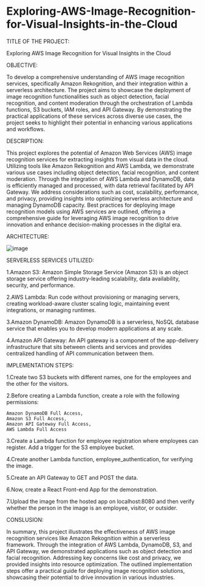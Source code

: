# Exploring-AWS-Image-Recognition-for-Visual-Insights-in-the-Cloud
TITLE OF THE PROJECT:

Exploring AWS Image Recognition for Visual Insights in the Cloud

OBJECTIVE:

To develop a comprehensive understanding of AWS image recognition services, specifically Amazon Rekognition, and their integration within a serverless architecture. The project aims to showcase the deployment of image recognition functionalities such as object detection, facial recognition, and content moderation through the orchestration of Lambda functions, S3 buckets, IAM roles, and API Gateway. By demonstrating the practical applications of these services across diverse use cases, the project seeks to highlight their potential in enhancing various applications and workflows.

DESCRIPTION:

This project explores the potential of Amazon Web Services (AWS) image recognition services for extracting insights from visual data in the cloud. Utilizing tools like Amazon Rekognition and AWS Lambda, we demonstrate various use cases including object detection, facial recognition, and content moderation. Through the integration of AWS Lambda and DynamoDB, data is efficiently managed and processed, with data retrieval facilitated by API Gateway. We address considerations such as cost, scalability, performance, and privacy, providing insights into optimizing serverless architecture and managing DynamoDB capacity. Best practices for deploying image recognition models using AWS services are outlined, offering a comprehensive guide for leveraging AWS image recognition to drive innovation and enhance decision-making processes in the digital era.

ARCHITECTURE:

![image](https://github.com/Mukesh-217/Exploring-AWS-Image-Recognition-for-Visual-Insights-in-the-Cloud/assets/111958305/af809943-46ff-43ed-818d-21c56ca50049)

SERVERLESS SERVICES UTILIZED:

1.Amazon S3: Amazon Simple Storage Service (Amazon S3) is an object storage service offering industry-leading scalability, data availability, security, and performance.

2.AWS Lambda: Run code without provisioning or managing servers, creating workload-aware cluster scaling logic, maintaining event integrations, or managing runtimes.

3.Amazon DynamoDB: Amazon DynamoDB is a serverless, NoSQL database service that enables you to develop modern applications at any scale.

4.Amazon API Gateway: An API gateway is a component of the app-delivery infrastructure that sits between clients and services and provides centralized handling of API communication between them.




IMPLEMENTATION STEPS:

1.Create two S3 buckets with different names, one for the employees and the other for the visitors.

2.Before creating a Lambda function, create a role with the following permissions:

    Amazon DynamoDB Full Access,
    Amazon S3 Full Access,
    Amazon API Gateway Full Access,
    AWS Lambda Full Access
    
3.Create a Lambda function for employee registration where employees can register. Add a trigger for the S3 employee bucket.

4.Create another Lambda function, employee_authentication, for verifying the image.

5.Create an API Gateway to GET and POST the data.

6.Now, create a React Front-end App for the demonstration.

7.Upload the image from the hosted app on localhost:8080 and then verify whether the person in the image is an employee, visitor, or outsider.

CONSLUSION:

In summary, this project illustrates the effectiveness of AWS image recognition services like Amazon Rekognition within a serverless framework. Through the integration of AWS Lambda, DynamoDB, S3, and API Gateway, we demonstrated applications such as object detection and facial recognition. Addressing key concerns like cost and privacy, we provided insights into resource optimization. The outlined implementation steps offer a practical guide for deploying image recognition solutions, showcasing their potential to drive innovation in various industries.
